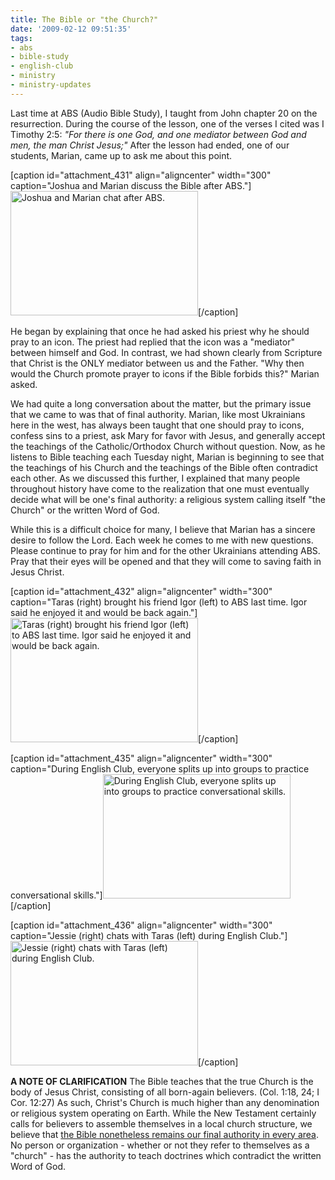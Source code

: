 ```yaml
---
title: The Bible or "the Church?"
date: '2009-02-12 09:51:35'
tags:
- abs
- bible-study
- english-club
- ministry
- ministry-updates
---
```


Last time at ABS (Audio Bible Study), I taught from John chapter 20 on the resurrection. During the course of the lesson, one of the verses I cited was I Timothy 2:5: *"For there is one God, and one mediator between God and men, the man Christ Jesus;"* After the lesson had ended, one of our students, Marian, came up to ask me about this point.

[caption id="attachment_431" align="aligncenter" width="300" caption="Joshua and Marian discuss the Bible after ABS."]<a href="https://s3.amazonaws.com/images.ofreport.com/2009/02/dsc_4871.jpg"><img class="size-medium wp-image-431" title="dsc_4871" src="https://s3.amazonaws.com/images.ofreport.com/2009/02/dsc_4871-300x199.jpg" alt="Joshua and Marian chat after ABS." width="300" height="199" /></a>[/caption]

He began by explaining that once he had asked his priest why he should pray to an icon. The priest had replied that the icon was a "mediator" between himself and God. In contrast, we had shown clearly from Scripture that Christ is the ONLY mediator between us and the Father. "Why then would the Church promote prayer to icons if the Bible forbids this?" Marian asked.

<!--more-->We had quite a long conversation about the matter, but the primary issue that we came to was that of final authority. Marian, like most Ukrainians here in the west, has always been taught that one should pray to icons, confess sins to a priest, ask Mary for favor with Jesus, and generally accept the teachings of the Catholic/Orthodox Church without question. Now, as he listens to Bible teaching each Tuesday night, Marian is beginning to see that the teachings of his Church and the teachings of the Bible often contradict each other. As we discussed this further, I explained that many people throughout history have come to the realization that one must eventually decide what will be one's final authority: a religious system calling itself "the Church" or the written Word of God.

While this is a difficult choice for many, I believe that Marian has a sincere desire to follow the Lord. Each week he comes to me with new questions. Please continue to pray for him and for the other Ukrainians attending ABS. Pray that their eyes will be opened and that they will come to saving faith in Jesus Christ.

[caption id="attachment_432" align="aligncenter" width="300" caption="Taras (right) brought his friend Igor (left) to ABS last time. Igor said he enjoyed it and would be back again."]<a href="https://s3.amazonaws.com/images.ofreport.com/2009/02/dsc_4872.jpg"><img class="size-medium wp-image-432" title="dsc_4872" src="https://s3.amazonaws.com/images.ofreport.com/2009/02/dsc_4872-300x199.jpg" alt="Taras (right) brought his friend Igor (left) to ABS last time. Igor said he enjoyed it and would be back again." width="300" height="199" /></a>[/caption]

[caption id="attachment_435" align="aligncenter" width="300" caption="During English Club, everyone splits up into groups to practice conversational skills."]<a href="https://s3.amazonaws.com/images.ofreport.com/2009/02/dsc_4867.jpg"><img class="size-medium wp-image-435" title="dsc_4867" src="https://s3.amazonaws.com/images.ofreport.com/2009/02/dsc_4867-300x199.jpg" alt="During English Club, everyone splits up into groups to practice conversational skills." width="300" height="199" /></a>[/caption]

[caption id="attachment_436" align="aligncenter" width="300" caption="Jessie (right) chats with Taras (left) during English Club."]<a href="https://s3.amazonaws.com/images.ofreport.com/2009/02/dsc_4863.jpg"><img class="size-medium wp-image-436" title="dsc_4863" src="https://s3.amazonaws.com/images.ofreport.com/2009/02/dsc_4863-300x199.jpg" alt="Jessie (right) chats with Taras (left) during English Club." width="300" height="199" /></a>[/caption]

<strong> A NOTE OF CLARIFICATION</strong>
The Bible teaches that the true Church is the body of Jesus Christ, consisting of all born-again believers. (Col. 1:18, 24; I Cor. 12:27) As such, Christ's Church is much higher than any denomination or religious system operating on Earth. While the New Testament certainly calls for believers to assemble themselves in a local church structure, we believe that <span style="text-decoration: underline;">the Bible nonetheless remains our final authority in every area</span>. No person or organization - whether or not they refer to themselves as a "church" - has the authority to teach doctrines which contradict the written Word of God.

